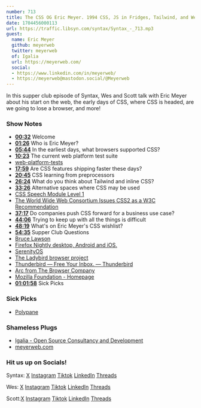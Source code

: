 ```yaml
---
number: 713
title: The CSS OG Eric Meyer. 1994 CSS, JS in Fridges, Tailwind, and Web Standards
date: 1704456000113
url: https://traffic.libsyn.com/syntax/Syntax_-_713.mp3 
guest:
  name: Eric Meyer
  github: meyerweb
  twitter: meyerweb
  of: Igalia
  url: https://meyerweb.com/
  social:
  - https://www.linkedin.com/in/meyerweb/
  - https://meyerweb@mastodon.social/@Meyerweb
---
```


In this supper club episode of Syntax, Wes and Scott talk with Eric Meyer about his start on the web, the early days of CSS, where CSS is headed, are we going to lose a browser, and more!

### Show Notes

* **[00:32](#t=00:32)** Welcome
* **[01:26](#t=01:26)** Who is Eric Meyer?
* **[05:44](#t=05:44)** In the earliest days, what browsers supported CSS?
* **[10:23](#t=10:23)** The current web platform test suite
* [web-platform-tests](https://web-platform-tests.org/)
* **[17:59](#t=17:59)** Are CSS features shipping faster these days?
* **[20:45](#t=20:45)** CSS learning from preprocessors
* **[26:24](#t=26:24)** What do you think about Tailwind and inline CSS?
* **[33:26](#t=33:26)** Alternative spaces where CSS may be used
* [CSS Speech Module Level 1](https://www.w3.org/TR/css-speech-1/)
* [The World Wide Web Consortium Issues CSS2 as a W3C Recommendation](https://www.w3.org/press-releases/1998/css2/)
* **[37:17](#t=37:17)** Do companies push CSS forward for a business use case?
* **[44:06](#t=44:06)** Trying to keep up with all the things is difficult
* **[48:19](#t=48:19)** What's on Eric Meyer's CSS wishlist?
* **[54:35](#t=54:35)** Supper Club Questions
* [Bruce Lawson](https://brucelawson.co.uk/)
* [Firefox Nightly desktop, Android and iOS.](https://www.mozilla.org/en-CA/firefox/channel/desktop/)
* [SerenityOS](https://serenityos.org/)
* [The Ladybird browser project](https://ladybird.dev/)
* [Thunderbird — Free Your Inbox. — Thunderbird](https://www.thunderbird.net/en-US/)
* [Arc from The Browser Company](https://arc.net/)
* [Mozilla Foundation - Homepage](https://foundation.mozilla.org/en/)
* **[01:01:58](#t=01:01:58)** Sick Picks

### Sick Picks

* [Polypane](https://polypane.app/)

### Shameless Plugs

* [Igalia - Open Source Consultancy and Development](https://www.igalia.com/)
* [meyerweb.com](https://meyerweb.com/eric/writing.html)

### Hit us up on Socials!

Syntax: [X](https://twitter.com/syntaxfm) [Instagram](https://www.instagram.com/syntax_fm/) [Tiktok](https://www.tiktok.com/@syntaxfm) [LinkedIn](https://www.linkedin.com/company/96077407/admin/feed/posts/) [Threads](https://www.threads.net/@syntax_fm)

Wes: [X](https://twitter.com/wesbos) [Instagram](https://www.instagram.com/wesbos/) [Tiktok](https://www.tiktok.com/@wesbos) [LinkedIn](https://www.linkedin.com/in/wesbos/) [Threads](https://www.threads.net/@wesbos)

Scott:[X](https://twitter.com/stolinski) [Instagram](https://www.instagram.com/stolinski/) [Tiktok](https://www.tiktok.com/@stolinski) [LinkedIn](https://www.linkedin.com/in/stolinski/) [Threads](https://www.threads.net/@stolinski)